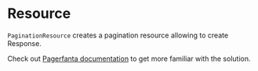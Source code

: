 # Resource

`PaginationResource` creates a pagination resource allowing to create Response.

Check out [Pagerfanta documentation](https://github.com/whiteoctober/Pagerfanta#usage) to get more familiar with the solution.
